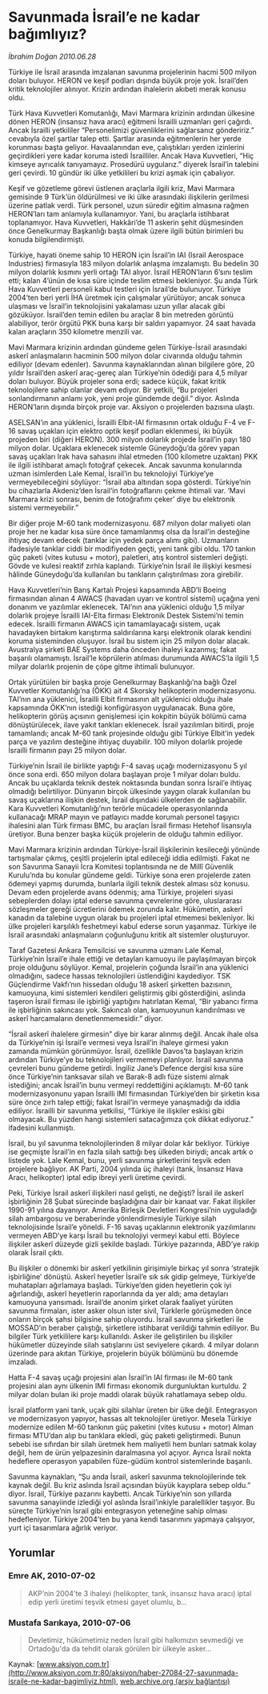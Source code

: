 # Savunmada İsrail’e ne kadar bağımlıyız?

*İbrahim Doğan 2010.06.28*

<font class="agenda2NewsSpot">
 Türkiye ile İsrail arasında imzalanan savunma projelerinin hacmi 500 milyon doları buluyor. HERON ve keşif podları dışında büyük proje yok. İsrail’den kritik teknolojiler alınıyor. Krizin ardından ihalelerin akıbeti merak konusu oldu.
</font>
<font class="newsDetail">
 <p>
  <p class="MsoNormal">
   Türk Hava Kuvvetleri Komutanlığı, Mavi Marmara krizinin ardından ülkesine dönen HERON (insansız hava aracı) eğitmeni İsrailli uzmanları geri çağırdı. Ancak İsrailli yetkililer “Personelimizi güvenliklerini sağlarsanız göndeririz.” cevabıyla özel şartlar talep etti. Şartlar arasında eğitmenlerin her yerde korunması başta geliyor. Havaalanından eve, çalıştıkları yerden izinlerini geçirdikleri yere kadar koruma istedi İsrailliler. Ancak Hava Kuvvetleri, “Hiç kimseye ayrıcalık tanıyamayız. Prosedürü uygularız.” diyerek İsrail’in talebini geri çevirdi. 10 gündür iki ülke yetkilileri bu krizi aşmak için çabalıyor.
  </p>
  <p class="MsoNormal">
   Keşif ve gözetleme görevi üstlenen araçlarla ilgili kriz, Mavi Marmara gemisinde 9 Türk’ün öldürülmesi ve iki ülke arasındaki ilişkilerin gerilmesi üzerine patlak verdi. Türk personel, uzun süredir eğitim almasına rağmen HERON’ları tam anlamıyla kullanamıyor. Yani, bu araçlarla istihbarat toplanamıyor. Hava Kuvvetleri, Hakkâri’de 11 askerin şehit düşmesinden önce Genelkurmay Başkanlığı başta olmak üzere ilgili bütün birimleri bu konuda bilgilendirmişti.
  </p>
  <p class="MsoNormal">
   Türkiye, hayati öneme sahip 10 HERON için İsrail’in IAI (Israil Aerospace Industries) firmasıyla 183 milyon dolarlık anlaşma imzalamıştı. Bu bedelin 30 milyon dolarlık kısmını yerli ortağı TAI alıyor. İsrail HERON’ların 6’sını teslim etti; kalan 4’ünün de kısa süre içinde teslim etmesi bekleniyor. Şu anda Türk Hava Kuvvetleri personeli kabul testleri için İsrail’de bulunuyor. Türkiye 2004’ten beri yerli İHA üretmek için çalışmalar yürütüyor; ancak sonuca ulaşması ve İsrail’in teknolojisini yakalaması uzun yıllar alacak gibi gözüküyor. İsrail’den temin edilen bu araçlar 8 bin metreden görüntü alabiliyor, terör örgütü PKK buna karşı bir saldırı yapamıyor. 24 saat havada kalan araçların 350  kilometre menzili var.
  </p>
  <p class="MsoNormal">
   Mavi Marmara krizinin ardından gündeme gelen Türkiye-İsrail arasındaki askerî anlaşmaların hacminin 500 milyon dolar civarında olduğu tahmin ediliyor (devam edenler). Savunma kaynaklarından alınan bilgilere göre, 20 yıldır İsrail’den askerî araç-gereç alan Türkiye’nin ödediği para 4,5 milyar doları buluyor. Büyük projeler sona erdi; sadece küçük, fakat kritik teknolojilere sahip olanlar devam ediyor. Bir yetkili, “Bu projeleri sonlandırmanın anlamı yok, yeni proje gündemde değil.” diyor. Aslında HERON’ların dışında birçok proje var. Aksiyon o projelerden bazısına ulaştı.
  </p>
  <p class="MsoNormal">
   ASELSAN’ın ana yüklenici, İsrailli Elbit-IAI firmasının ortak olduğu F-4 ve F-16 savaş uçakları için elektro optik keşif podları eklenmesi, iki büyük projeden biri (diğeri HERON). 300 milyon dolarlık projede İsrail’in payı 180 milyon dolar. Uçaklara eklenecek sistemle Güneydoğu’da görev yapan savaş uçakları Irak hava sahasını ihlal etmeden (100 kilometre uzaktan) PKK ile ilgili istihbarat amaçlı fotoğraf çekecek. Ancak savunma konularında uzman isimlerden Lale Kemal, İsrail’in bu teknolojiyi Türkiye’ye vermeyebileceğini söylüyor: “İsrail aba altından sopa gösterdi. Türkiye’nin bu cihazlarla Akdeniz’den İsrail’in fotoğraflarını çekme ihtimali var. ‘Mavi Marmara krizi sonrası, benim de fotoğrafımı çeker’ diye bu elektronik sistemi vermeyebilir.”
  </p>
  <p class="MsoNormal">
   Bir diğer proje M-60 tank modernizasyonu. 687 milyon dolar maliyeti olan proje her ne kadar kısa süre önce tamamlanmış olsa da İsrail’in desteğine ihtiyaç devam edecek (tanklar için yedek parça alımı gibi). Uzmanların ifadesiyle tanklar ciddi bir modifiyeden geçti, yeni tank gibi oldu. 170 tankın güç paketi (vites kutusu + motor), paletleri, atış kontrol sistemleri değişti. Gövde ve kulesi reaktif zırhla kaplandı. Türkiye’nin İsrail ile ilişkiyi kesmesi hâlinde Güneydoğu’da kullanılan bu tankların çalıştırılması zora girebilir.
  </p>
  <p class="MsoNormal">
   Hava Kuvvetleri’nin Barış Kartalı Projesi kapsamında ABD’li Boeing firmasından alınan 4 AWACS (havadan uyarı ve kontrol sistemi) uçağına yeni donanım ve yazılımlar eklenecek. TAI’nın ana yüklenici olduğu 1,5 milyar dolarlık projeye İsrailli IAI-Elta firması Elektronik Destek Sistemi’ni temin edecek. İsrailli firmanın AWACS için tamamlayacağı sistem, uçak havadayken birtakım karıştırma saldırılarına karşı elektronik olarak kendini koruma sisteminden oluşuyor. İsrail bu sistem için 25 milyon dolar alacak. Avustralya şirketi BAE Systems daha önceden ihaleyi kazanmış; fakat başarılı olamamıştı. İsrail’le köprülerin atılması durumunda AWACS’la ilgili 1,5 milyar dolarlık projenin de çöpe gitme ihtimali bulunuyor.
  </p>
  <p class="MsoNormal">
   Ortak yürütülen bir başka proje Genelkurmay Başkanlığı’na bağlı Özel Kuvvetler Komutanlığı’na (ÖKK) ait 4 Skorsky helikopterin modernizasyonu. TAI’nın ana yüklenici, İsrailli Elbit firmasının alt yüklenici olduğu ihale kapsamında ÖKK’nın istediği konfigürasyon uygulanacak. Buna göre, helikopterin görüş açısının genişlemesi için kokpitin büyük bölümü cama dönüştürülecek, ilave yakıt tankları eklenecek. İsrail yazılımları bitirdi, proje tamamlandı; ancak M-60 tank projesinde olduğu gibi Türkiye Elbit’in yedek parça ve yazılım desteğine ihtiyaç duyabilir. 100 milyon dolarlık projede İsrailli firmanın payı 25 milyon dolar.
  </p>
  <p class="MsoNormal">
   Türkiye’nin İsrail ile birlikte yaptığı F-4 savaş uçağı modernizasyonu 5 yıl önce sona erdi. 650 milyon dolara başlayan proje 1 milyar doları buldu. Ancak bu uçaklarda teknik destek noktasında bundan sonra İsrail’e ihtiyaç olmadığı belirtiliyor. Dünyanın birçok ülkesinde yaygın olarak kullanılan bu savaş uçaklarına ilişkin destek, İsrail dışındaki ülkelerden de sağlanabilir. Kara Kuvvetleri Komutanlığı’nın terörle mücadele operasyonlarında kullanacağı MRAP mayın ve patlayıcı madde korumalı personel taşıyıcı ihalesini alan Türk firması BMC, bu araçları İsrail firması Hetehof lisansıyla üretiyor. Buna benzer başka küçük projelerin de olduğu tahmin ediliyor.
  </p>
  <p class="MsoNormal">
   Mavi Marmara krizinin ardından Türkiye-İsrail ilişkilerinin kesileceği yönünde tartışmalar çıkmış, çeşitli projelerin iptal edileceği iddia edilmişti. Fakat ne son Savunma Sanayii İcra Komitesi toplantısında ne de Millî Güvenlik Kurulu’nda bu konular gündeme geldi. Türkiye sona eren projelerde zaten ödemeyi yapmış durumda, bunlarla ilgili teknik destek alması söz konusu. Devam eden projelerde avans ödenmiş; ama Türkiye, projeleri siyasi sebeplerden dolayı iptal ederse savunma çevrelerine göre, uluslararası sözleşmeler gereği ücretlerini ödemek zorunda kalır. Hükûmetin, askerî kanadın da talebine uygun olarak bu projeleri iptal etmemesi bekleniyor. İki ülke projeleri karşılıklı feshetmeyi kabul ederse sorun yaşanmaz. Türkiye ile İsrail arasındaki anlaşmaların çoğunluğunu kritik alt sistemler oluşturuyor.
  </p>
  <p class="MsoNormal">
   Taraf Gazetesi Ankara Temsilcisi ve savunma uzmanı Lale Kemal, Türkiye’nin İsrail’e ihale ettiği ve detayları kamuoyu ile paylaşılmayan birçok proje olduğunu söylüyor. Kemal, projelerin çoğunda İsrail’in ana yüklenici olmadığını, sadece hassas teknolojileri üstlendiğini kaydediyor. TSK Güçlendirme Vakfı’nın hissedarı olduğu 18 askerî şirketten bazısının, kamuoyuna, kimi sistemleri kendileri geliştirmiş gibi gösterdiğini, aslında taşeron İsrail firması ile işbirliği yaptığını hatırlatan Kemal, “Bir yabancı firma ile işbirliğinin sakıncası yok. Sakıncalı olan, kamuoyunun kandırılması ve askerî harcamaların denetlenmemesidir.” diyor.
  </p>
  <p class="MsoNormal">
   “İsrail askerî ihalelere girmesin” diye bir karar alınmış değil. Ancak ihale olsa da Türkiye’nin işi İsrail’e vermesi veya İsrail’in ihaleye girmesi yakın zamanda mümkün görünmüyor. İsrail, özellikle Davos’ta başlayan krizin ardından Türkiye’ye bu teknolojileri vermemeyi planlıyor. İsrail savunma çevreleri bunu gündeme getirdi. İngiliz Jane’s Defence dergisi kısa süre önce Türkiye’nin tanksavar silah ve Barak-8 adlı füze sistemi almak istediğini; ancak İsrail’in bunu vermeyi reddettiğini açıklamıştı. M-60 tank modernizasyonunu yapan İsrailli IMI firmasından Türkiye’den bir şirketin kısa süre önce zırh talep ettiği; fakat İsrail’in vermeye yanaşmadığı da iddia ediliyor. İsrailli bir savunma yetkilisi, “Türkiye ile ilişkiler eskisi gibi olmayacak. Bu yüzden hangi sistemleri satacağımıza çok dikkat ediyoruz.” ifadesini kullanmıştı.
  </p>
  <p class="MsoNormal">
   İsrail, bu yıl savunma teknolojilerinden 8 milyar dolar kâr bekliyor. Türkiye ise geçmişte İsrail’in en fazla silah sattığı beş ülkeden biriydi; ancak artık o listede yok. Lale Kemal, bunu, yerli savunma şirketlerini teşvik eden projelere bağlıyor. AK Parti, 2004 yılında üç ihaleyi (tank, İnsansız Hava Aracı, helikopter) iptal edip ibreyi yerli üretime çevirdi.
  </p>
  <p class="MsoNormal">
   Peki, Türkiye İsrail askerî ilişkileri nasıl gelişti, ne değişti? İsrail ile askerî işbirliğinin 28 Şubat sürecinde başladığına dair bir kanaat var. Fakat ilişkiler 1990-91 yılına dayanıyor. Amerika Birleşik Devletleri Kongresi’nin uyguladığı silah ambargosu ve beraberinde yönlendirmesiyle Türkiye silah teknolojisinde İsrail’e yöneldi. F-16 savaş uçaklarının elektronik yazılımlarını vermeyen ABD’ye karşı İsrail bu teknolojiyi vermeyi kabul etti. Böylece ilişkiler askerî düzeyde gizli şekilde başladı. Türkiye pazarında, ABD’ye rakip olarak İsrail çıktı.
  </p>
  <p class="MsoNormal">
   Bu ilişkiler o dönemki bir askerî yetkilinin girişimiyle birkaç yıl sonra ‘stratejik işbirliğine’ dönüştü. Askerî heyetler İsrail’e sık sık gidip gelmeye, Türkiye’de muhatapları ağırlamaya başladı. Türkiye’den giden heyetlerin çok iyi ağırlandığı, askerî heyetlerin raporlarında da yer aldı; ama detayları kamuoyuna yansımadı. İsrail’de anonim şirket olarak faaliyet yürüten savunma firmaları, ister asker olsun ister sivil, Türklerle görüşmeden önce onların birçok şahsi bilgisine sahip oluyordu. İsrail savunma şirketleri ile MOSSAD’ın beraber çalıştığı, şirketlere istihbarat verildiği tahmin ediliyor. Bu bilgiler Türk yetkililere karşı kullanıldı. Asker ile geliştirilen bu ilişkiler hükûmetler düzeyinde silah satışlarını üst seviyelere çıkardı. 4 milyar doların üzerinde para akıtan Türkiye, projelerin büyük bölümünü bu dönemde imzaladı.
  </p>
  <p class="MsoNormal">
   Hatta F-4 savaş uçağı projesini alan İsrail’in IAI firması ile M-60 tank projesini alan aynı ülkenin IMI firması ekonomik durgunluktan kurtuldu. 2 milyar doları bulan iki proje maddi olarak büyük rahatlamaya sebep oldu.
   <span>
   </span>
  </p>
  <p class="MsoNormal">
   İsrail platform yani tank, uçak gibi silahlar üreten bir ülke değil. Entegrasyon ve modernizasyon yapıyor, hassas alt teknolojiler üretiyor. Mesela Türkiye modernize edilen M-60 tankının güç paketini (vites kutusu + motor) Alman firması MTU’dan alıp bu tanklara ekledi, güç paketi geliştirmedi. Bunun sebebi ise sıfırdan bir silah üretmek hem maliyetli hem bunları satmak kolay değil, hem de ürün yelpazesinin daralmasına yol açıyor. Ayrıca İsrail nokta hedeflere operasyon yapabilen füze-güdüm kontrol sistemlerinde başarılı.
  </p>
  <p class="MsoNormal">
   Savunma kaynakları, “Şu anda İsrail, askerî savunma teknolojilerinde tek kaynak değil. Bu kriz aslında İsrail açısından büyük kayıplara sebep oldu.” diyor. İsrail, Türkiye pazarını kaybetti. Ancak Türkiye’nin son yıllarda savunma sanayiinde izlediği yol aslında İsrail’inkiyle paralellikler taşıyor. Bu süreçte Türkiye’nin İsrail gibi entegrasyon yeteneğine sahip olması hedefleniyor. Türkiye 2004’ten bu yana kendi tasarımını yapmaya çalışıyor, yurt içi tasarımlara ağırlık veriyor.
  </p>
 </p>
</font>

## Yorumlar

### Emre AK, 2010-07-02
> AKP’nin 2004’te 3 ihaleyi (helikopter, tank, insansız hava aracı) iptal edip yerli üretimi teşvik etmesi gayet olumlu, b...

### Mustafa Sarıkaya, 2010-07-06
> Devletimiz, hükümetimiz neden İsrail gibi halkımızın sevmediği ve Ortadoğu'da da tehdit olarak görülen bir ülkeyle asker...

Kaynak: [www.aksiyon.com.tr](http://www.aksiyon.com.tr:80/aksiyon/haber-27084-27-savunmada-israile-ne-kadar-bagimliyiz.html), [web.archive.org (arşiv bağlantısı)](http://web.archive.org/web/20100706095131/http://www.aksiyon.com.tr:80/aksiyon/haber-27084-27-savunmada-israile-ne-kadar-bagimliyiz.html)
